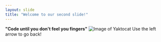 ```yaml
---
layout: slide
title: "Welcome to our second slide!"
---
```

**"Code until you don't feel you fingers"** ![Image of Yaktocat](https://octodex.github.com/images/yaktocat.png)
Use the left arrow to go back!
